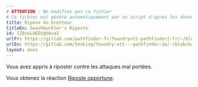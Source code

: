 ```yaml
---
# ATTENTION : Ne modifiez pas ce fichier
# Ce fichier est généré automatiquement par un script d'après les données du module Foundry VTT officiel et de sa traduction
title: Ripose du bretteur
titleEn: Swashbuckler's Riposte
id: lZ0swL9EEUgbAuaZ
urlFr: https://gitlab.com/pathfinder-fr/foundryvtt-pathfinder2-fr/-/blob/master/data/feats/lZ0swL9EEUgbAuaZ.htm
urlEn: https://gitlab.com/hooking/foundry-vtt---pathfinder-2e/-/blob/master/packs/data/feats.db/swashbuckler-s-riposte.json
layout: dons
---
```

Vous avez appris à riposter contre les attaques mal portées.

Vous obtenez la réaction [Riposte opportune](../actions/riposte-opportune.html).
